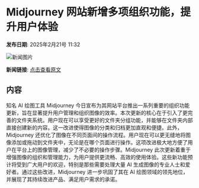 # Midjourney 网站新增多项组织功能，提升用户体验

**发布日期**: 2025年2月21号 11:32

![新闻图片](https://pic.chinaz.com/thumb/2025/0221/25022111321587357762.jpg)

**新闻链接**: [点击查看原文](https://www.aibase.com/zh/news/15590)

## 内容

知名 AI 绘图工具 Midjourney 今日宣布为其网站平台推出一系列重要的组织功能更新，旨在显著提升用户管理和组织图像的效率。本次更新的核心在于引入了更完善的文件夹系统。用户现在可以享受更好的文件夹分组功能，并能够在文件夹内部直接创建新的内容。这一改进使得图像的分类和归档更加直观和便捷。此外，Midjourney 还优化了图像在不同页面间的操作流程。用户现在可以更无缝地将图像添加或拖动到文件夹中，无论是在哪个页面进行操作。这项改进极大地方便了用户在平台上的图像管理，减少了不必要的操作步骤。Midjourney 此次更新着重于增强图像的组织和管理能力，为用户提供更流畅、高效的使用体验。这些新功能预计将受到广大用户的欢迎，特别是那些需要处理大量 AI 生成图像的专业人士和爱好者。通过这些改进，Midjourney 进一步巩固了其在 AI 绘图领域的领先地位，并展现了其持续改进产品、满足用户需求的承诺。
